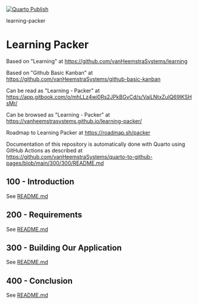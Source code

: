 [![Quarto Publish](https://github.com/vanHeemstraSystems/learning-packer/actions/workflows/publish.yml/badge.svg)](https://github.com/vanHeemstraSystems/learning-packer/actions/workflows/publish.yml)

learning-packer
# Learning Packer

Based on "Learning" at https://github.com/vanHeemstraSystems/learning

Based on "Github Basic Kanban" at https://github.com/vanHeemstraSystems/github-basic-kanban

Can be read as "Learning - Packer" at https://app.gitbook.com/o/mhLLz4wi0Rs2JPkBGvCd/s/VaiLNtxZulQ69lKSHsMr/

Can be browsed as "Learning - Packer" at https://vanheemstrasystems.github.io/learning-packer/

Roadmap to Learning Packer at https://roadmap.sh/packer

Documentation of this repository is automatically done with Quarto using GitHub Actions as described at https://github.com/vanHeemstraSystems/quarto-to-github-pages/blob/main/300/300/README.md

## 100 - Introduction

See [README.md](./100/README.md)

## 200 - Requirements

See [README.md](./200/README.md)

## 300 - Building Our Application

See [README.md](./300/README.md)

## 400 - Conclusion

See [README.md](./400/README.md)
